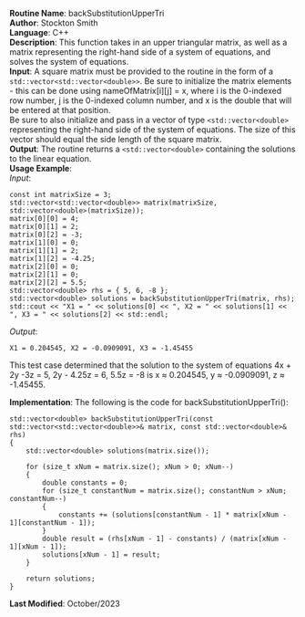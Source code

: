 **Routine Name**: backSubstitutionUpperTri  
**Author**: Stockton Smith  
**Language**: C++  
**Description**: This function takes in an upper triangular matrix, as well as a matrix representing the right-hand side of a system of equations, and solves the system of equations.  
**Input**: A square matrix must be provided to the routine in the form of a `std::vector<std::vector<double>>`. Be sure to initialize the matrix elements - this can be done using nameOfMatrix[i][j] = x, where i is the 0-indexed row number, j is the 0-indexed column number, and x is the double that will be entered at that position.  
Be sure to also initialize and pass in a vector of type `<std::vector<double>` representing the right-hand side of the system of equations. The size of this vector should equal the side length of the square matrix.    
**Output**: The routine returns a `<std::vector<double>` containing the solutions to the linear equation.  
**Usage Example**:  
*Input*:  

    const int matrixSize = 3;
    std::vector<std::vector<double>> matrix(matrixSize, std::vector<double>(matrixSize));
    matrix[0][0] = 4;
    matrix[0][1] = 2;
    matrix[0][2] = -3;
    matrix[1][0] = 0;
    matrix[1][1] = 2;
    matrix[1][2] = -4.25;
    matrix[2][0] = 0;
    matrix[2][1] = 0;
    matrix[2][2] = 5.5;
    std::vector<double> rhs = { 5, 6, -8 };
    std::vector<double> solutions = backSubstitutionUpperTri(matrix, rhs);
    std::cout << "X1 = " << solutions[0] << ", X2 = " << solutions[1] << ", X3 = " << solutions[2] << std::endl; 

*Output*:  

    X1 = 0.204545, X2 = -0.0909091, X3 = -1.45455

This test case determined that the solution to the system of equations 4x + 2y -3z = 5, 2y - 4.25z = 6, 5.5z = -8 is x ≈ 0.204545, y ≈ -0.0909091, z ≈ -1.45455.

**Implementation**: The following is the code for backSubstitutionUpperTri():  

    std::vector<double> backSubstitutionUpperTri(const std::vector<std::vector<double>>& matrix, const std::vector<double>& rhs)
    {
        std::vector<double> solutions(matrix.size());

        for (size_t xNum = matrix.size(); xNum > 0; xNum--)
        {
            double constants = 0;
            for (size_t constantNum = matrix.size(); constantNum > xNum; constantNum--)
            {
                constants += (solutions[constantNum - 1] * matrix[xNum - 1][constantNum - 1]);
            }
            double result = (rhs[xNum - 1] - constants) / (matrix[xNum - 1][xNum - 1]);
            solutions[xNum - 1] = result;
        }

        return solutions;
    }

**Last Modified**: October/2023